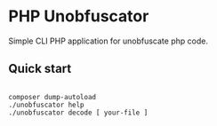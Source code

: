 # PHP Unobfuscator

Simple CLI PHP application for unobfuscate php code.

## Quick start

```console

composer dump-autoload
./unobfuscator help
./unobfuscator decode [ your-file ]


